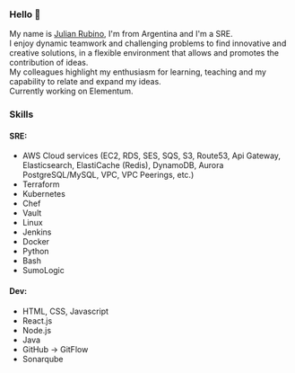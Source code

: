 ### Hello 👋

My name is [Julian Rubino](https://www.linkedin.com/in/julian-rubino-068b54b5/), I'm from Argentina and I'm a SRE.  
I enjoy dynamic teamwork and challenging problems to find innovative and creative solutions, in a flexible environment that allows and promotes the contribution of ideas.  
My colleagues highlight my enthusiasm for learning, teaching and my capability to relate and expand my ideas.  
Currently working on Elementum.  

### Skills

#### SRE:
- AWS Cloud services (EC2, RDS, SES, SQS, S3, Route53, Api Gateway, Elasticsearch, ElastiCache (Redis), DynamoDB, Aurora PostgreSQL/MySQL, VPC, VPC Peerings, etc.)
- Terraform
- Kubernetes
- Chef
- Vault
- Linux
- Jenkins
- Docker
- Python
- Bash
- SumoLogic

#### Dev:
- HTML, CSS, Javascript
- React.js
- Node.js
- Java
- GitHub -> GitFlow
- Sonarqube
